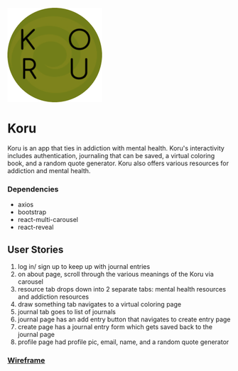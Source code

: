![logo](public/images/logo-modified.png)
# Koru
Koru is an app that ties in addiction with mental health. Koru's interactivity includes authentication, journaling that can be saved, a virtual coloring book, and a random quote generator. Koru also offers various resources for addiction and mental health.

### Dependencies

* axios
* bootstrap
* react-multi-carousel
* react-reveal

## User Stories
1. log in/ sign up to keep up with journal entries
2. on about page, scroll through the various meanings of the Koru via carousel
3. resource tab drops down into 2 separate tabs: mental health resources and addiction resources
4. draw something tab navigates to a virtual coloring page
5. journal tab goes to list of journals
6. journal page has an add entry button that navigates to create entry page
7. create page has a journal entry form which gets saved back to the journal page
8. profile page had profile pic, email, name, and a random quote generator


### [Wireframe](https://www.figma.com/file/QybiXaKuT7ix7Atqu3cXCe/koru?node-id=0%3A1)
